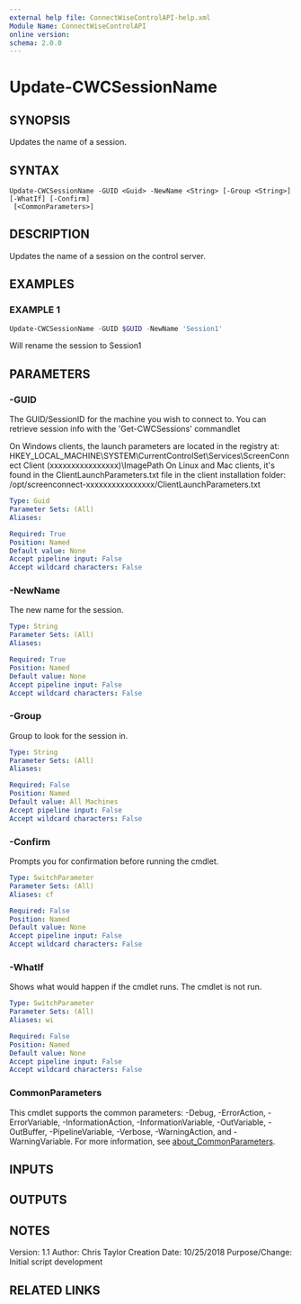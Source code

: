 ```yaml
---
external help file: ConnectWiseControlAPI-help.xml
Module Name: ConnectWiseControlAPI
online version:
schema: 2.0.0
---
```


# Update-CWCSessionName

## SYNOPSIS
Updates the name of a session.

## SYNTAX

```
Update-CWCSessionName -GUID <Guid> -NewName <String> [-Group <String>] [-WhatIf] [-Confirm]
 [<CommonParameters>]
```

## DESCRIPTION
Updates the name of a session on the control server.

## EXAMPLES

### EXAMPLE 1
```powershell
Update-CWCSessionName -GUID $GUID -NewName 'Session1'
```

Will rename the session to Session1

## PARAMETERS

### -GUID
The GUID/SessionID for the machine you wish to connect to.
You can retrieve session info with the 'Get-CWCSessions' commandlet

On Windows clients, the launch parameters are located in the registry at:
    HKEY_LOCAL_MACHINE\SYSTEM\CurrentControlSet\Services\ScreenConnect Client (xxxxxxxxxxxxxxxx)\ImagePath
On Linux and Mac clients, it's found in the ClientLaunchParameters.txt file in the client installation folder:
    /opt/screenconnect-xxxxxxxxxxxxxxxx/ClientLaunchParameters.txt

```yaml
Type: Guid
Parameter Sets: (All)
Aliases:

Required: True
Position: Named
Default value: None
Accept pipeline input: False
Accept wildcard characters: False
```

### -NewName
The new name for the session.

```yaml
Type: String
Parameter Sets: (All)
Aliases:

Required: True
Position: Named
Default value: None
Accept pipeline input: False
Accept wildcard characters: False
```

### -Group
Group to look for the session in.

```yaml
Type: String
Parameter Sets: (All)
Aliases:

Required: False
Position: Named
Default value: All Machines
Accept pipeline input: False
Accept wildcard characters: False
```

### -Confirm
Prompts you for confirmation before running the cmdlet.

```yaml
Type: SwitchParameter
Parameter Sets: (All)
Aliases: cf

Required: False
Position: Named
Default value: None
Accept pipeline input: False
Accept wildcard characters: False
```

### -WhatIf
Shows what would happen if the cmdlet runs. The cmdlet is not run.

```yaml
Type: SwitchParameter
Parameter Sets: (All)
Aliases: wi

Required: False
Position: Named
Default value: None
Accept pipeline input: False
Accept wildcard characters: False
```

### CommonParameters
This cmdlet supports the common parameters: -Debug, -ErrorAction, -ErrorVariable, -InformationAction, -InformationVariable, -OutVariable, -OutBuffer, -PipelineVariable, -Verbose, -WarningAction, and -WarningVariable. For more information, see [about_CommonParameters](http://go.microsoft.com/fwlink/?LinkID=113216).

## INPUTS

## OUTPUTS

## NOTES
Version:        1.1
Author:         Chris Taylor
Creation Date:  10/25/2018
Purpose/Change: Initial script development

## RELATED LINKS
